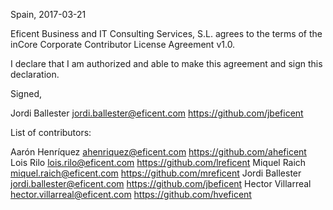 Spain, 2017-03-21

Eficent Business and IT Consulting Services, S.L. agrees to the terms of the
inCore  Corporate Contributor License Agreement v1.0.

I declare that I am authorized and able to make this agreement and sign this
declaration.

Signed,

Jordi Ballester jordi.ballester@eficent.com https://github.com/jbeficent

List of contributors:

Aarón Henríquez ahenriquez@eficent.com https://github.com/aheficent
Lois Rilo lois.rilo@eficent.com https://github.com/lreficent
Miquel Raich miquel.raich@eficent.com https://github.com/mreficent
Jordi Ballester jordi.ballester@eficent.com https://github.com/jbeficent
Hector Villarreal hector.villarreal@eficent.com https://github.com/hveficent
